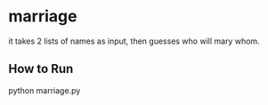# marriage
it takes 2 lists of names as input, then guesses who will mary whom.


## How to Run
python marriage.py


